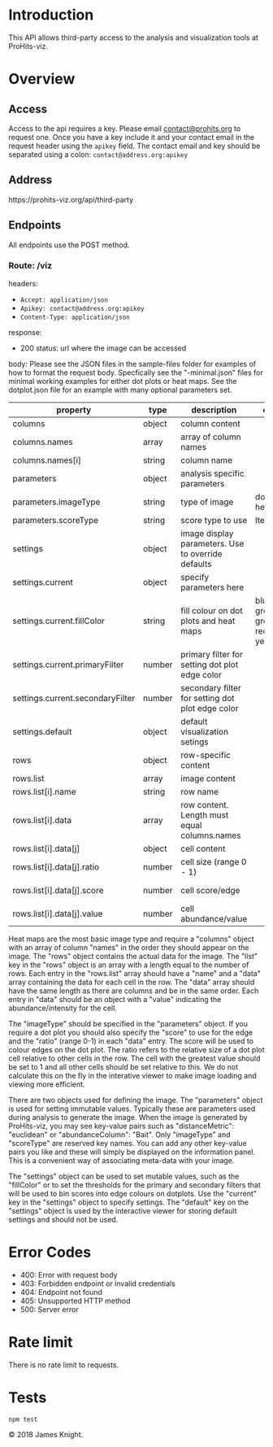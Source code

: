 # Introduction

This API allows third-party access to the analysis and visualization tools at ProHits-viz.

# Overview

## Access
Access to the api requires a key. Please email contact@prohits.org to request one. Once you have a key include it and your contact email in the request header using the `apikey` field. The contact email and key should be separated using a colon: `contact@address.org:apikey`

## Address
https<nolink>://prohits-viz.org/api/third-party

## Endpoints

All endpoints use the POST method.

### Route: /viz
headers:
* `Accept: application/json`
* `Apikey: contact@address.org:apikey`
* `Content-Type: application/json`

response:
* 200 status: url where the image can be accessed

body: Please see the JSON files in the sample-files folder for examples of how to format the request body. Specfically see the "-minimal.json" files for minimal working examples for either dot plots or heat maps. See the dotplot.json file for an example with many optional parameters set.

| property                         | type   | description                                        | options                                                 | required     | default   |
|----------------------------------|--------|----------------------------------------------------|---------------------------------------------------------|--------------|-----------|
| columns                          | object | column content                                     |                                                         | true         |           |
| columns.names                    | array  | array of column names                              |                                                         | true         |           |
| columns.names[i]                 | string | column name                                        |                                                         | true         |           |
| parameters                       | object | analysis specific parameters                       |                                                         | true         |           |
| parameters.imageType             | string | type of image                                      | dotplot, heatmap                                        | true         |           |
| parameters.scoreType             | string | score type to use                                  | lte, gte                                                | false        | lte       |
| settings                         | object | image display parameters. Use to override defaults |                                                         | false        |           |
| settings.current                 | object | specify parameters here                            |                                                         | false        |           |
| settings.current.fillColor       | string | fill colour on dot plots and heat maps             | blueBlack, greenBlack, greyscale, redBlack, yellowBlack | false        | blueBlack |
| settings.current.primaryFilter   | number | primary filter for setting dot plot edge color     |                                                         | false        | 0.01      |
| settings.current.secondaryFilter | number | secondary filter for setting dot plot edge color   |                                                         | false        | 0.05      |
| settings.default                 | object | default visualization setings                      |                                                         | false        |           |
| rows                             | object | row-specific content                               |                                                         | true         |           |
| rows.list                        | array  | image content                                      |                                                         | true         |           |
| rows.list[i].name                | string | row name                                           |                                                         | true         |           |
| rows.list[i].data                | array  | row content. Length must equal columns.names       |                                                         | true         |           |
| rows.list[i].data[j]             | object | cell content                                       |                                                         | true         |           |
| rows.list[i].data[j].ratio       | number | cell size (range 0 - 1)                            |                                                         | dotplot only |           |
| rows.list[i].data[j].score       | number | cell score/edge                                    |                                                         | dotplot only |           |
| rows.list[i].data[j].value       | number | cell abundance/value                               |                                                         | true         |           |

Heat maps are the most basic image type and require a "columns" object with an array of column "names" in the order they should appear on the image. The "rows" object contains the actual data for the image. The "list" key in the "rows" object is an array with a length equal to the number of rows. Each entry in the "rows.list" array should have a "name" and a "data" array containing the data for each cell in the row. The "data" array should have the same length as there are columns and be in the same order. Each entry in "data" should be an object with a "value" indicating the abundance/intensity for the cell.

The "imageType" should be specified in the "parameters" object. If you require a dot plot you should also specify the "score" to use for the edge and the "ratio" (range 0-1) in each "data" entry. The score will be used to colour edges on the dot plot. The ratio refers to the relative size of a dot plot cell relative to other cells in the row. The cell with the greatest value should be set to 1 and all other cells should be set relative to this. We do not calculate this on the fly in the interative viewer to make image loading and viewing more efficient.

There are two objects used for defining the image. The "parameters" object is used for setting immutable values. Typically these are parameters used during analysis to generate the image. When the image is generated by ProHits-viz, you may see key-value pairs such as "distanceMetric": "euclidean" or "abundanceColumn": "Bait". Only "imageType" and "scoreType" are reserved key names. You can add any other key-value pairs you like and these will simply be displayed on the information panel. This is a convenient way of associating meta-data with your image.

The "settings" object can be used to set mutable values, such as the "fillColor" or to set the thresholds for the primary and secondary filters that will be used to bin scores into edge colours on dotplots. Use the "current" key in the "settings" object to specify settings. The "default" key on the "settings" object is used by the interactive viewer for storing default settings and should not be used.

# Error Codes
* 400: Error with request body
* 403: Forbidden endpoint or invalid credentials
* 404: Endpoint not found
* 405: Unsupported HTTP method
* 500: Server error

# Rate limit
There is no rate limit to requests.

# Tests

`npm test`

© 2018 James Knight.
